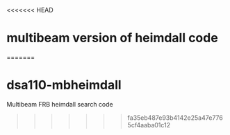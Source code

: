 <<<<<<< HEAD
# multibeam version of heimdall code
=======
# dsa110-mbheimdall
Multibeam FRB heimdall search code
>>>>>>> fa35eb487e93b4142e25a47e7765cf4aaba01c12
